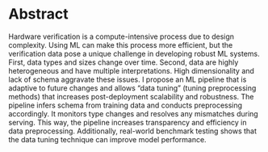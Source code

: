 # Abstract

Hardware verification is a compute-intensive process due to design complexity. Using ML can make this process more efficient, but the verification data pose a unique challenge in developing robust ML systems. First, data types and sizes change over time. Second, data are highly heterogeneous and have multiple interpretations. High dimensionality and lack of schema aggravate these issues. I propose an ML pipeline that is adaptive to future changes and allows “data tuning” (tuning preprocessing methods) that increases post-deployment scalability and robustness. The pipeline infers schema from training data and conducts preprocessing accordingly. It monitors type changes and resolves any mismatches during serving. This way, the pipeline increases transparency and efficiency in data preprocessing. Additionally, real-world benchmark testing shows that the data tuning technique can improve model performance.